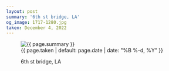 ```yaml
---
layout: post
summary: '6th st bridge, LA'
og_image: 1717-1280.jpg
taken: December 4, 2022
---
```


<figure class="post" data-src="{{ site.assets_url }}/{{ page.og_image }}">
<img alt="{{ page.summary }}" sizes="(min-width: 700px) 50vw, calc(100vw - 2rem)" src="{{ site.assets_url }}/1717-640.jpg" srcset="{{ site.assets_url }}/1717-320.jpg 320w, {{ site.assets_url }}/1717-640.jpg 640w, {{ site.assets_url }}/1717-960.jpg 960w, {{ site.assets_url }}/1717-1280.jpg 1280w"/>
<figcaption>
<time>{{ page.taken | default: page.date | date: "%B %-d, %Y" }}</time>
<p>6th st bridge, LA</p>
</figcaption>
</figure>
